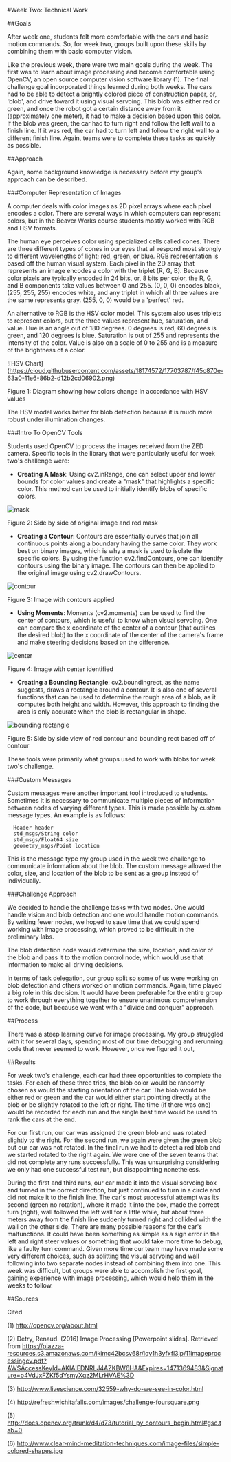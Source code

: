 #Week Two: Technical Work

##Goals

After week one, students felt more comfortable with the cars and basic motion commands. So, for week two, groups built upon these skills by combining them with basic computer vision.

Like the previous week, there were two main goals during the week. The first was to  learn about image processing and become comfortable using OpenCV, an open source computer vision software library (1). The final challenge goal incorporated things learned during both weeks. The cars had to be able to detect a brightly colored piece of construction paper, or, 'blob', and drive toward it using visual servoing. This blob was either red or green, and once the robot got a certain distance away from it (approximately one meter), it had to make a decision based upon this color. If the blob was green, the car had to turn right and follow the left wall to a finish line. If it was red, the car had to turn left and follow the right wall to a different finish line. Again, teams were to complete these tasks as quickly as possible.

##Approach

Again, some background knowledge is necessary before my group's approach can be described.

###Computer Representation of Images

A computer deals with color images as 2D pixel arrays where each pixel encodes a color. There are several ways in which computers can represent colors, but in the Beaver Works course students mostly worked with RGB and HSV formats.

The human eye perceives color using specialized cells called cones. There are three different types of cones in our eyes that all respond most strongly to different wavelengths of light; red, green, or blue. RGB representation is based off the human visual system. Each pixel in the 2D array that represents an image encodes a color with the triplet (R, G, B). Because color pixels are typically encoded in 24 bits, or, 8 bits per color, the R, G, and B components take values between 0 and 255. (0, 0, 0) encodes black, (255, 255, 255) encodes white, and any triplet in which all three values are the same represents gray. (255, 0, 0) would be a 'perfect' red.

An alternative to RGB is the HSV color model. This system also uses triplets to represent colors, but the three values represent hue, saturation, and value. Hue is an angle out of 180 degrees. 0 degrees is red, 60 degrees is green, and 120 degrees is blue. Saturation is out of 255 and represents the intensity of the color. Value is also on a scale of 0 to 255 and is a measure of the brightness of a color.

![HSV Chart] (https://cloud.githubusercontent.com/assets/18174572/17703787/f45c870e-63a0-11e6-86b2-d12b2cd06902.png)

Figure 1: Diagram showing how colors change in accordance with HSV values

The HSV model works better for blob detection because it is much more robust under illumination changes.

###Intro To OpenCV Tools

Students used OpenCV to process the images received from the ZED camera. Specific tools in the library that were particularly useful for week two's challenge were:

* **Creating A Mask**: Using cv2.inRange, one can select upper and lower bounds for color values and create a "mask" that highlights a specific color. This method can be used to initially identify blobs of specific colors.

![mask](https://cloud.githubusercontent.com/assets/18174572/17709879/deab533c-63b8-11e6-95a7-1b490beab197.png)

Figure 2: Side by side of original image and red mask 

* **Creating a Contour**: Contours are essentially curves that join all continuous points along a boundary having the same color. They work best on binary images, which is why a mask is used to isolate the specific colors. By using the function cv2.findContours, one can identify contours using the binary image. The contours can then be applied to the original image using cv2.drawContours.
 
![contour](https://cloud.githubusercontent.com/assets/18174572/17710445/4aed708c-63bb-11e6-83fa-fa6570613979.png)

Figure 3: Image with contours applied

* **Using Moments**: Moments (cv2.moments) can be used to find the center of contours, which is useful to know when visual servoing. One can compare the x coordinate of the center of a contour (that outlines the desired blob) to the x coordinate of the center of the camera's frame and make steering decisions based on the difference. 

![center](https://cloud.githubusercontent.com/assets/18174572/17711449/ac908e7e-63bf-11e6-8275-5bdbf1ecbd89.png)

Figure 4: Image with center identified

* **Creating a Bounding Rectangle**: cv2.boundingrect, as the name suggests, draws a rectangle around a contour. It is also one of several functions that can be used to determine the rough area of a blob, as it computes both height and width. However, this approach to finding the area is only accurate when the blob is rectangular in shape.

![bounding rectangle](https://cloud.githubusercontent.com/assets/18174572/17712492/28f3e264-63c4-11e6-9bed-37eb7119b0af.png)

Figure 5: Side by side view of red contour and bounding rect based off of contour

These tools were primarily what groups used to work with blobs for week two's challenge.

###Custom Messages

Custom messages were another important tool introduced to students. Sometimes it is necessary to communicate multiple pieces of information between nodes of varying different types. This is made possible by custom message types. An example is as follows:

      Header header
      std_msgs/String color
      std_msgs/Float64 size
      geometry_msgs/Point location

This is the message type my group used in the week two challenge to communicate information about the blob. The custom message allowed the color, size, and location of the blob to be sent as a group instead of individually. 

###Challenge Approach

We decided to handle the challenge tasks with two nodes. One would handle vision and blob detection and one would handle motion commands. By writing fewer nodes, we hoped to save time that we could spend working with image processing, which proved to be difficult in the preliminary labs. 

The blob detection node would determine the size, location, and color of the blob and pass it to the motion control node, which would use that information to make all driving decisions.

In terms of task delegation, our group split so some of us were working on blob detection and others worked on motion commands. Again, time played a big role in this decision. It would have been preferable for the entire group to work through everything together to ensure unanimous comprehension of the code, but because we went with a "divide and conquer" approach. 
  
##Process

There was a steep learning curve for image processing. My group struggled with it for several days, spending most of our time debugging and rerunning code that never seemed to work. However, once we figured it out,

##Results

For week two's challenge, each car had three opportunities to complete the tasks. For each of these three tries, the blob color would be randomly chosen as would the starting orientation of the car. The blob would be either red or green and the car would either start pointing directly at the blob or be slightly rotated to the left or right. The time (if there was one) would be recorded for each run and the single best time would be used to rank the cars at the end.

For our first run, our car was assigned the green blob and was rotated slightly to the right. For the second run, we again were given the green blob but our car was not rotated. In the final run we had to detect a red blob and we started rotated to the right again. We were one of the seven teams that did not complete any runs successfully. This was unsurprising considering we only had one successful test run, but disappointing nonetheless.

During the first and third runs, our car made it into the visual servoing box and turned in the correct direction, but just continued to turn in a circle and did not make it to the finish line. The car's most successful attempt was its second (green no rotation), where it made it into the box, made the correct turn (right), wall followed the left wall for a little while, but about three meters away from the finish line suddenly turned right and collided with the wall on the other side. There are many possible reasons for the car's malfunctions. It could have been something as simple as a sign error in the left and right steer values or something that would take more time to debug, like a faulty turn command. Given more time our team may have made some very different choices, such as splitting the visual servoing and wall following into two separate nodes instead of combining them into one. This week was difficult, but groups were able to accomplish the first goal, gaining experience with image processing, which would help them in the weeks to follow.

##Sources

Cited

(1) http://opencv.org/about.html

(2) Detry, Renaud. (2016) Image Processing [Powerpoint slides]. Retrieved from https://piazza-resources.s3.amazonaws.com/ikimc42bcsv68r/iqv1h3yfxfl3jp/11imageprocessingcv.pdf?AWSAccessKeyId=AKIAIEDNRLJ4AZKBW6HA&Expires=1471369483&Signature=o4VdJxFZKf5dYsmyXqz2MLrHVAE%3D

(3) http://www.livescience.com/32559-why-do-we-see-in-color.html

(4) http://refreshwichitafalls.com/images/challenge-foursquare.png

(5) http://docs.opencv.org/trunk/d4/d73/tutorial_py_contours_begin.html#gsc.tab=0

(6) http://www.clear-mind-meditation-techniques.com/image-files/simple-colored-shapes.jpg

